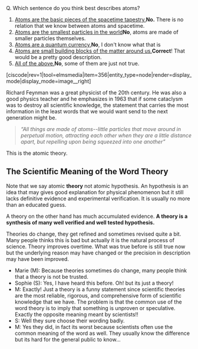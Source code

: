 <div class="question">Q. Which sentence do you think best describes atoms?

1. [Atoms are the basic pieces of the spacetime tapestry.](#)**No.** There is no relation that we know between atoms and spacetime.
2. [Atoms are the smallest particles in the world](#)**No**, atoms are made of smaller particles themselves.
3. [Atoms are a quantum currency.](#)**No**, I don't know what that is
4. [Atoms are small building blocks of the matter around us.](#)**Correct**! That would be a pretty good description.
5. [All of the above.](#)**No**, some of them are just not true.
 
</div>[ciscode|rev=1|tool=elmsmedia|item=356|entity_type=node|render=display_mode|display_mode=image__right]

Richard Feynman was a great physicist of the 20th century. He was also a good physics teacher and he emphasizes in 1963 that if some cataclysm was to destroy all scientific knowledge, the statement that carries the most information in the least words that we would want send to the next generation might be.

> _“All things are made of atoms--little particles that move around in perpetual motion, attracting each other when they are a little distance apart, but repelling upon being squeezed into one another”_

This is the atomic theory.

The Scientific Meaning of the Word Theory 
------------------------------------------

Note that we say atomic **theory** not atomic hypothesis. An hypothesis is an idea that may gives good explanation for physical phenomenon but it still lacks definitive evidence and experimental verification. It is usually no more than an educated guess.

A theory on the other hand has much accumulated evidence. **A theory is a synthesis of many well verified and well tested hypothesis.**

Theories do change, they get refined and sometimes revised quite a bit. Many people thinks this is bad but actually it is the natural process of science. Theory improves overtime. What was true before is still true now but the underlying reason may have changed or the precision in description may have been improved.

- Marie (M): Because theories sometimes do change, many people think that a theory is not be trusted.
- Sophie (S): Yes, I have heard this before. Oh! but its just a theory!
- M: Exactly! Just a theory is a funny statement since scientific theories are the most reliable, rigorous, and comprehensive form of scientific knowledge that we have. The problem is that the common use of the word theory is to imply that something is unproven or speculative. Exactly the opposite meaning meant by scientists!!
- S: Well they sure choose their wording badly.
- M: Yes they did, in fact its worst because scientists often use the common meaning of the word as well. They usually know the difference but its hard for the general public to know...